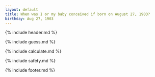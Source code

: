 ```yaml
---
layout: default
title: When was I or my baby conceived if born on August 27, 1903?
birthday: Aug 27, 1903
---
```


{% include header.md %}

{% include guess.md %}

{% include calculate.md %}

{% include safety.md %}

{% include footer.md %}



